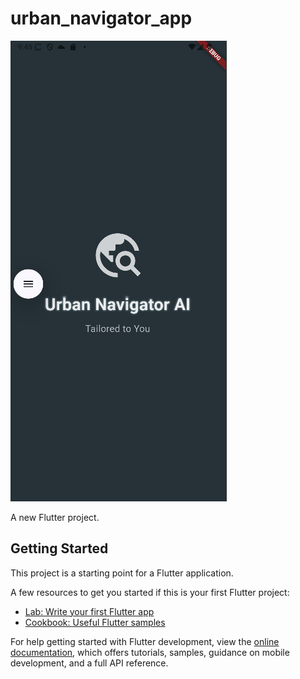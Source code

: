 # urban_navigator_app
![image alt](https://github.com/S-Rathore25/urban_navigator_app/blob/master/Screenshot%202025-07-26%20214545.png?raw=true)
<img scr = "https://github.com/S-Rathore25/urban_navigator_app/blob/master/Screenshot%202025-07-26%20214531.png">
<img scr = "https://github.com/S-Rathore25/urban_navigator_app/blob/master/Screenshot%202025-07-26%20214456.png">
<img scr = "https://github.com/S-Rathore25/urban_navigator_app/blob/master/Screenshot%202025-07-26%20214444.png">
<img scr = "https://github.com/S-Rathore25/urban_navigator_app/blob/master/Screenshot%202025-07-26%20214410.png">
<img scr = "https://github.com/S-Rathore25/urban_navigator_app/blob/master/Screenshot%202025-07-26%20214420.png">


A new Flutter project.

## Getting Started

This project is a starting point for a Flutter application.

A few resources to get you started if this is your first Flutter project:

- [Lab: Write your first Flutter app](https://docs.flutter.dev/get-started/codelab)
- [Cookbook: Useful Flutter samples](https://docs.flutter.dev/cookbook)

For help getting started with Flutter development, view the
[online documentation](https://docs.flutter.dev/), which offers tutorials,
samples, guidance on mobile development, and a full API reference.
